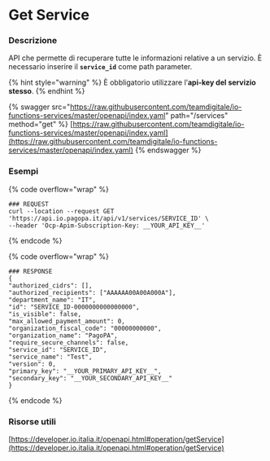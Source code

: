 # Get Service

### Descrizione

API che permette di recuperare tutte le informazioni relative a un servizio. È necessario inserire il **`service_id`** come path parameter.

{% hint style="warning" %}
È obbligatorio utilizzare l’**api-key del servizio stesso**.
{% endhint %}

{% swagger src="https://raw.githubusercontent.com/teamdigitale/io-functions-services/master/openapi/index.yaml" path="/services" method="get" %}
[https://raw.githubusercontent.com/teamdigitale/io-functions-services/master/openapi/index.yaml](https://raw.githubusercontent.com/teamdigitale/io-functions-services/master/openapi/index.yaml)
{% endswagger %}

### Esempi

{% code overflow="wrap" %}
```shell
### REQUEST
curl --location --request GET 'https://api.io.pagopa.it/api/v1/services/SERVICE_ID' \
--header 'Ocp-Apim-Subscription-Key: __YOUR_API_KEY__'
```
{% endcode %}

{% code overflow="wrap" %}
```shell
### RESPONSE
{
"authorized_cidrs": [],
"authorized_recipients": ["AAAAAA00A00A000A"],
"department_name": "IT",
"id": "SERVICE_ID-0000000000000000",
"is_visible": false,
"max_allowed_payment_amount": 0,
"organization_fiscal_code": "00000000000",
"organization_name": "PagoPA",
"require_secure_channels": false,
"service_id": "SERVICE_ID",
"service_name": "Test",
"version": 0,
"primary_key": "__YOUR_PRIMARY_API_KEY__",
"secondary_key": "__YOUR_SECONDARY_API_KEY__"
}
```
{% endcode %}

### Risorse utili <a href="#_oglg98gr3m66" id="_oglg98gr3m66"></a>

[https://developer.io.italia.it/openapi.html#operation/getService](https://developer.io.italia.it/openapi.html#operation/getService)
